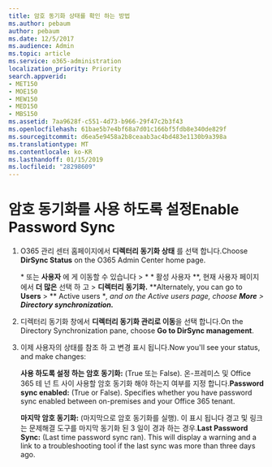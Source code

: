 ```yaml
---
title: 암호 동기화 상태를 확인 하는 방법
ms.author: pebaum
author: pebaum
ms.date: 12/5/2017
ms.audience: Admin
ms.topic: article
ms.service: o365-administration
localization_priority: Priority
search.appverid:
- MET150
- MOE150
- MEW150
- MED150
- MBS150
ms.assetid: 7aa9628f-c551-4d73-b966-29f47c2b3f43
ms.openlocfilehash: 61bae5b7e4bf68a7d01c166bf5fdb8e340de829f
ms.sourcegitcommit: d6ea5e9458a2b8ceaab3ac4bd483e1130b9a398a
ms.translationtype: MT
ms.contentlocale: ko-KR
ms.lasthandoff: 01/15/2019
ms.locfileid: "28298609"
---
```

# <a name="enable-password-sync"></a><span data-ttu-id="fa24d-102">암호 동기화를 사용 하도록 설정</span><span class="sxs-lookup"><span data-stu-id="fa24d-102">Enable Password Sync</span></span>

1.  <span data-ttu-id="fa24d-103">O365 관리 센터 홈페이지에서 **디렉터리 동기화 상태** 를 선택 합니다.</span><span class="sxs-lookup"><span data-stu-id="fa24d-103">Choose **DirSync Status** on the O365 Admin Center home page.</span></span> 
    
     <span data-ttu-id="fa24d-104">\* 또는 **사용자** 에 게 이동할 수 있습니다 \> \* \* 활성 사용자 \*\*, 현재 사용자 페이지에서 **더 많은** 선택 하 고 \> **디렉터리 동기화.** \*</span><span class="sxs-lookup"><span data-stu-id="fa24d-104">\*Alternately, you can go to **Users** \> \*\* Active users \**, and on the Active users page, choose **More** \> **Directory synchronization.***</span></span> 
    
2. <span data-ttu-id="fa24d-105">디렉터리 동기화 창에서 **디렉터리 동기화 관리로 이동**을 선택 합니다.</span><span class="sxs-lookup"><span data-stu-id="fa24d-105">On the Directory Synchronization pane, choose **Go to DirSync management**.</span></span> 
    
3. <span data-ttu-id="fa24d-106">이제 사용자의 상태를 참조 하 고 변경 표시 됩니다.</span><span class="sxs-lookup"><span data-stu-id="fa24d-106">Now you'll see your status, and make changes:</span></span>
    
    <span data-ttu-id="fa24d-p101">**사용 하도록 설정 하는 암호 동기화:** (True 또는 False). 온-프레미스 및 Office 365 테 넌 트 사이 사용할 암호 동기화 해야 하는지 여부를 지정 합니다.</span><span class="sxs-lookup"><span data-stu-id="fa24d-p101">**Password sync enabled:** (True or False). Specifies whether you have password sync enabled between on-premises and your Office 365 tenant.</span></span> 
    
    <span data-ttu-id="fa24d-p102">**마지막 암호 동기화:** (마지막으로 암호 동기화를 실행). 이 표시 됩니다 경고 및 링크는 문제해결 도구를 마지막 동기화 된 3 일이 경과 하는 경우.</span><span class="sxs-lookup"><span data-stu-id="fa24d-p102">**Last Password Sync:** (Last time password sync ran). This will display a warning and a link to a troubleshooting tool if the last sync was more than three days ago.</span></span> 
    

